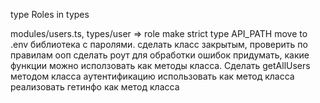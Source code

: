 type Roles in types

modules/users.ts, types/user => role make strict type
API_PATH move to .env
библиотека с паролями.
сделать класс закрытым, проверить по правилам ооп
сделать роут для обработки ошибок
придумать, какие функции можно исползовать как методы класса.
Сделать getAllUsers методом класса
аутентификацию использовать как метод класса
реализовать гетинфо как метод класса
